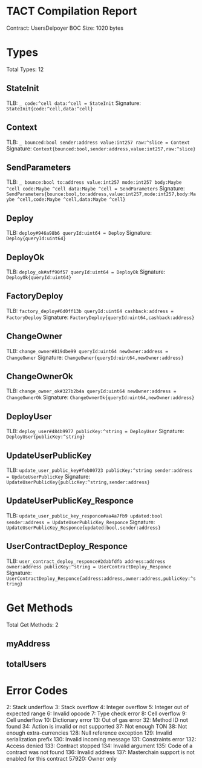 # TACT Compilation Report
Contract: UsersDelpoyer
BOC Size: 1020 bytes

# Types
Total Types: 12

## StateInit
TLB: `_ code:^cell data:^cell = StateInit`
Signature: `StateInit{code:^cell,data:^cell}`

## Context
TLB: `_ bounced:bool sender:address value:int257 raw:^slice = Context`
Signature: `Context{bounced:bool,sender:address,value:int257,raw:^slice}`

## SendParameters
TLB: `_ bounce:bool to:address value:int257 mode:int257 body:Maybe ^cell code:Maybe ^cell data:Maybe ^cell = SendParameters`
Signature: `SendParameters{bounce:bool,to:address,value:int257,mode:int257,body:Maybe ^cell,code:Maybe ^cell,data:Maybe ^cell}`

## Deploy
TLB: `deploy#946a98b6 queryId:uint64 = Deploy`
Signature: `Deploy{queryId:uint64}`

## DeployOk
TLB: `deploy_ok#aff90f57 queryId:uint64 = DeployOk`
Signature: `DeployOk{queryId:uint64}`

## FactoryDeploy
TLB: `factory_deploy#6d0ff13b queryId:uint64 cashback:address = FactoryDeploy`
Signature: `FactoryDeploy{queryId:uint64,cashback:address}`

## ChangeOwner
TLB: `change_owner#819dbe99 queryId:uint64 newOwner:address = ChangeOwner`
Signature: `ChangeOwner{queryId:uint64,newOwner:address}`

## ChangeOwnerOk
TLB: `change_owner_ok#327b2b4a queryId:uint64 newOwner:address = ChangeOwnerOk`
Signature: `ChangeOwnerOk{queryId:uint64,newOwner:address}`

## DeployUser
TLB: `deploy_user#484b9977 publicKey:^string = DeployUser`
Signature: `DeployUser{publicKey:^string}`

## UpdateUserPublicKey
TLB: `update_user_public_key#feb00723 publicKey:^string sender:address = UpdateUserPublicKey`
Signature: `UpdateUserPublicKey{publicKey:^string,sender:address}`

## UpdateUserPublicKey_Responce
TLB: `update_user_public_key_responce#aa4a7fb9 updated:bool sender:address = UpdateUserPublicKey_Responce`
Signature: `UpdateUserPublicKey_Responce{updated:bool,sender:address}`

## UserContractDeploy_Responce
TLB: `user_contract_deploy_responce#2dabfdfb address:address owner:address publicKey:^string = UserContractDeploy_Responce`
Signature: `UserContractDeploy_Responce{address:address,owner:address,publicKey:^string}`

# Get Methods
Total Get Methods: 2

## myAddress

## totalUsers

# Error Codes
2: Stack underflow
3: Stack overflow
4: Integer overflow
5: Integer out of expected range
6: Invalid opcode
7: Type check error
8: Cell overflow
9: Cell underflow
10: Dictionary error
13: Out of gas error
32: Method ID not found
34: Action is invalid or not supported
37: Not enough TON
38: Not enough extra-currencies
128: Null reference exception
129: Invalid serialization prefix
130: Invalid incoming message
131: Constraints error
132: Access denied
133: Contract stopped
134: Invalid argument
135: Code of a contract was not found
136: Invalid address
137: Masterchain support is not enabled for this contract
57920: Owner only